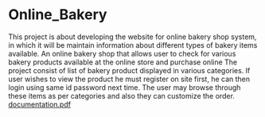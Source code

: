 # Online_Bakery
This project is about developing the website for online bakery shop system, in which it 
will be maintain information about different types of bakery items available.
An online bakery shop that allows user to check for various bakery products available 
at the online store and purchase online
The project consist of list of bakery product displayed in various categories. If user wishes to 
view the product he must register on site first, he can then login using same id password next 
time. The user may browse through these items as per categories and also they can customize 
the order.
[documentation.pdf](https://github.com/user-attachments/files/15952204/documentation.pdf)
